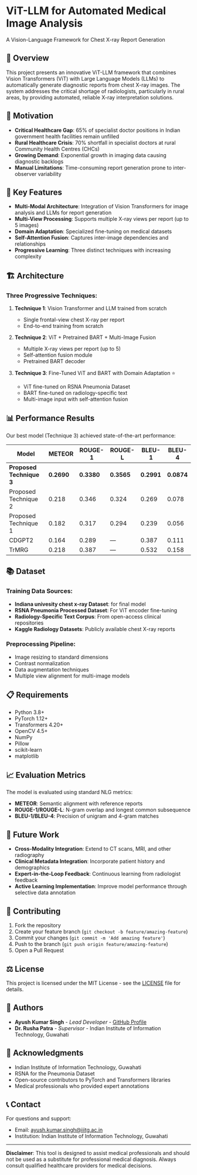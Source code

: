 # ViT-LLM for Automated Medical Image Analysis

A Vision-Language Framework for Chest X-ray Report Generation

## 🏥 Overview

This project presents an innovative ViT-LLM framework that combines Vision Transformers (ViT) with Large Language Models (LLMs) to automatically generate diagnostic reports from chest X-ray images. The system addresses the critical shortage of radiologists, particularly in rural areas, by providing automated, reliable X-ray interpretation solutions.

## 🎯 Motivation

- **Critical Healthcare Gap**: 65% of specialist doctor positions in Indian government health facilities remain unfilled
- **Rural Healthcare Crisis**: 70% shortfall in specialist doctors at rural Community Health Centres (CHCs)
- **Growing Demand**: Exponential growth in imaging data causing diagnostic backlogs
- **Manual Limitations**: Time-consuming report generation prone to inter-observer variability

## 🔬 Key Features

- **Multi-Modal Architecture**: Integration of Vision Transformers for image analysis and LLMs for report generation
- **Multi-View Processing**: Supports multiple X-ray views per report (up to 5 images)
- **Domain Adaptation**: Specialized fine-tuning on medical datasets
- **Self-Attention Fusion**: Captures inter-image dependencies and relationships
- **Progressive Learning**: Three distinct techniques with increasing complexity

## 🏗️ Architecture

### Three Progressive Techniques:

1. **Technique 1**: Vision Transformer and LLM trained from scratch
   - Single frontal-view chest X-ray per report
   - End-to-end training from scratch

2. **Technique 2**: ViT + Pretrained BART + Multi-Image Fusion
   - Multiple X-ray views per report (up to 5)
   - Self-attention fusion module
   - Pretrained BART decoder

3. **Technique 3**: Fine-Tuned ViT and BART with Domain Adaptation ⭐
   - ViT fine-tuned on RSNA Pneumonia Dataset
   - BART fine-tuned on radiology-specific text
   - Multi-image input with self-attention fusion

## 📊 Performance Results

Our best model (Technique 3) achieved state-of-the-art performance:

| Model | METEOR | ROUGE-1 | ROUGE-L | BLEU-1 | BLEU-4 |
|-------|--------|---------|---------|---------|---------|
| **Proposed Technique 3** | **0.2690** | **0.3380** | **0.3565** | **0.2991** | **0.0874** |
| Proposed Technique 2 | 0.218 | 0.346 | 0.324 | 0.269 | 0.078 |
| Proposed Technique 1 | 0.182 | 0.317 | 0.294 | 0.239 | 0.056 |
| CDGPT2 | 0.164 | 0.289 | — | 0.387 | 0.111 |
| TrMRG | 0.218 | 0.387 | — | 0.532 | 0.158 |

## 📚 Dataset

### Training Data Sources:
- **Indiana univesity chest x-ray Dataset**: for final model
- **RSNA Pneumonia Processed Dataset**: For ViT encoder fine-tuning
- **Radiology-Specific Text Corpus**: From open-access clinical repositories
- **Kaggle Radiology Datasets**: Publicly available chest X-ray reports

### Preprocessing Pipeline:
- Image resizing to standard dimensions
- Contrast normalization
- Data augmentation techniques
- Multiple view alignment for multi-image models


## 📋 Requirements

- Python 3.8+
- PyTorch 1.12+
- Transformers 4.20+
- OpenCV 4.5+
- NumPy
- Pillow
- scikit-learn
- matplotlib


## 📈 Evaluation Metrics

The model is evaluated using standard NLG metrics:

- **METEOR**: Semantic alignment with reference reports
- **ROUGE-1/ROUGE-L**: N-gram overlap and longest common subsequence
- **BLEU-1/BLEU-4**: Precision of unigram and 4-gram matches

## 🔮 Future Work

- **Cross-Modality Integration**: Extend to CT scans, MRI, and other radiography
- **Clinical Metadata Integration**: Incorporate patient history and demographics
- **Expert-in-the-Loop Feedback**: Continuous learning from radiologist feedback
- **Active Learning Implementation**: Improve model performance through selective data annotation


## 🤝 Contributing

1. Fork the repository
2. Create your feature branch (`git checkout -b feature/amazing-feature`)
3. Commit your changes (`git commit -m 'Add amazing feature'`)
4. Push to the branch (`git push origin feature/amazing-feature`)
5. Open a Pull Request

## ⚖️ License

This project is licensed under the MIT License - see the [LICENSE](LICENSE) file for details.

## 👥 Authors

- **Ayush Kumar Singh** - *Lead Developer* - [GitHub Profile](https://github.com/ayushkumarsingh)
- **Dr. Rusha Patra** - *Supervisor* - Indian Institute of Information Technology, Guwahati

## 🙏 Acknowledgments

- Indian Institute of Information Technology, Guwahati
- RSNA for the Pneumonia Dataset
- Open-source contributors to PyTorch and Transformers libraries
- Medical professionals who provided expert annotations

## 📞 Contact

For questions and support:
- Email: ayush.kumar.singh@iiitg.ac.in
- Institution: Indian Institute of Information Technology, Guwahati

---

**Disclaimer**: This tool is designed to assist medical professionals and should not be used as a substitute for professional medical diagnosis. Always consult qualified healthcare providers for medical decisions.
